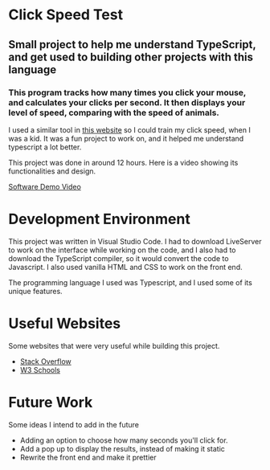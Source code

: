 # Click Speed Test

## Small project to help me understand TypeScript, and get used to building other projects with this language

### This program tracks how many times you click your mouse, and calculates your clicks per second. It then displays your level of speed, comparing with the speed of animals.

I used a similar tool in [this website](https://clickspeedtest.com/) so I could train my click speed, when I was a kid. It was a fun project to work on, and it helped me understand typescript a lot better.

This project was done in around 12 hours. Here is a video showing its functionalities and design.

[Software Demo Video]()

# Development Environment

This project was written in Visual Studio Code. I had to download LiveServer to work on the interface while working on the code, and I also had to download the TypeScript compiler, so it would convert the code to Javascript. I also used vanilla HTML and CSS to work on the front end.

The programming language I used was Typescript, and I used some of its unique features.

# Useful Websites

Some websites that were very useful while building this project.

- [Stack Overflow](https://stackoverflow.com)
- [W3 Schools](https://www.w3schools.com)

# Future Work

Some ideas I intend to add in the future

- Adding an option to choose how many seconds you'll click for.
- Add a pop up to display the results, instead of making it static
- Rewrite the front end and make it prettier